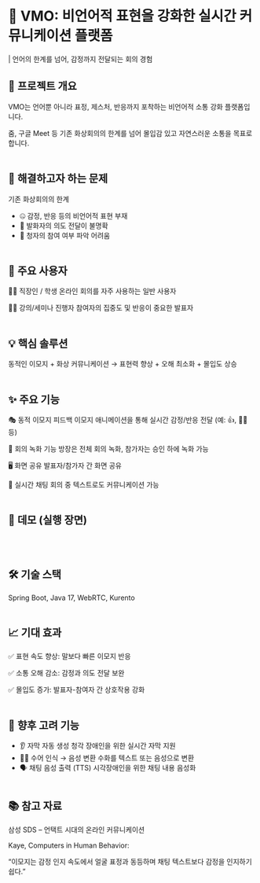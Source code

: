 # 🧠 VMO: 비언어적 표현을 강화한 실시간 커뮤니케이션 플랫폼

| 언어의 한계를 넘어, 감정까지 전달되는 회의 경험

## 📌 프로젝트 개요
VMO는 언어뿐 아니라 표정, 제스처, 반응까지 포착하는
비언어적 소통 강화 플랫폼입니다.

줌, 구글 Meet 등 기존 화상회의의 한계를 넘어
몰입감 있고 자연스러운 소통을 목표로 합니다.
<br><br>

## 🧐 해결하고자 하는 문제
기존 화상회의의 한계

- 🤐 감정, 반응 등의 비언어적 표현 부재
- 🤷 발화자의 의도 전달이 불명확
- 🫥 청자의 참여 여부 파악 어려움
  <br><br>

## 🙋 주요 사용자
👩‍💻 직장인 / 학생	온라인 회의를 자주 사용하는 일반 사용자

👨‍🏫 강의/세미나 진행자	참여자의 집중도 및 반응이 중요한 발표자
<br><br>

## 💡 핵심 솔루션
동적인 이모지 + 화상 커뮤니케이션
→ 표현력 향상 + 오해 최소화 + 몰입도 상승
<br><br>

## ✨ 주요 기능
🎭 동적 이모지 피드백
  이모지 애니메이션을 통해 실시간 감정/반응 전달 (예: 👍, 🙋‍♀️ 등)
  
🎥 회의 녹화 기능
  방장은 전체 회의 녹화, 참가자는 승인 하에 녹화 가능

🖥️ 화면 공유 발표자/참가자 간 화면 공유

💬 실시간 채팅	회의 중 텍스트로도 커뮤니케이션 가능
<br><br>

## 🚀 데모 (실행 장면)
[//]: # (gif)
<br><br>

## 🛠️ 기술 스택
Spring Boot, Java 17, WebRTC, Kurento
<br><br>

## 📈 기대 효과
✅ 표현 속도 향상: 말보다 빠른 이모지 반응

✅ 소통 오해 감소: 감정과 의도 전달 보완

✅ 몰입도 증가: 발표자-참여자 간 상호작용 강화
<br><br>

## 🧩 향후 고려 기능
- 👂 자막 자동 생성	청각 장애인을 위한 실시간 자막 지원
- 🧏‍♂️ 수어 인식 → 음성 변환	수화를 텍스트 또는 음성으로 변환
- 🗣️ 채팅 음성 출력 (TTS)	시각장애인을 위한 채팅 내용 음성화
  <br><br>

## 📚 참고 자료
삼성 SDS – 언택트 시대의 온라인 커뮤니케이션

Kaye, Computers in Human Behavior:

“이모지는 감정 인지 속도에서 얼굴 표정과 동등하며 채팅 텍스트보다 감정을 인지하기 쉽다.”

